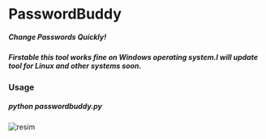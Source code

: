 # PasswordBuddy
##### Change Passwords Quickly!
##### Firstable this tool works fine on Windows operating system.I will update tool for Linux and other systems soon.

### Usage
##### python passwordbuddy.py



![resim](https://user-images.githubusercontent.com/52252889/95190817-858ef100-07d8-11eb-9b30-aba79cbef64d.png)


